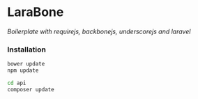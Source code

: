 # LaraBone
*Boilerplate with requirejs, backbonejs, underscorejs and laravel*

### Installation
```bash
bower update
npm update

cd api
composer update
```